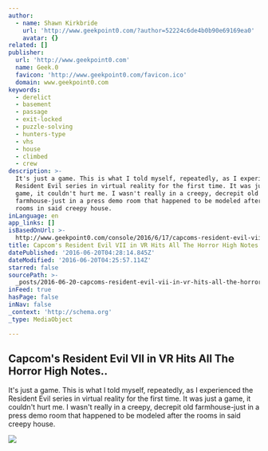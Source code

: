 ```yaml
---
author:
  - name: Shawn Kirkbride
    url: 'http://www.geekpoint0.com/?author=52224c6de4b0b90e69169ea0'
    avatar: {}
related: []
publisher:
  url: 'http://www.geekpoint0.com'
  name: Geek.0
  favicon: 'http://www.geekpoint0.com/favicon.ico'
  domain: www.geekpoint0.com
keywords:
  - derelict
  - basement
  - passage
  - exit-locked
  - puzzle-solving
  - hunters-type
  - vhs
  - house
  - climbed
  - crew
description: >-
  It's just a game. This is what I told myself, repeatedly, as I experienced the
  Resident Evil series in virtual reality for the first time. It was just a
  game, it couldn't hurt me. I wasn't really in a creepy, decrepit old
  farmhouse-just in a press demo room that happened to be modeled after the
  rooms in said creepy house.
inLanguage: en
app_links: []
isBasedOnUrl: >-
  http://www.geekpoint0.com/console/2016/6/17/capcoms-resident-evil-vii-in-vr-hits-all-the-horror-high-notes
title: Capcom's Resident Evil VII in VR Hits All The Horror High Notes..
datePublished: '2016-06-20T04:28:14.845Z'
dateModified: '2016-06-20T04:25:57.114Z'
starred: false
sourcePath: >-
  _posts/2016-06-20-capcoms-resident-evil-vii-in-vr-hits-all-the-horror-high-no.md
inFeed: true
hasPage: false
inNav: false
_context: 'http://schema.org'
_type: MediaObject

---
```

<article style=""><h1>Capcom's Resident Evil VII in VR Hits All The Horror High Notes..</h1><p>It's just a game. This is what I told myself, repeatedly, as I experienced the Resident Evil series in virtual reality for the first time. It was just a game, it couldn't hurt me. I wasn't really in a creepy, decrepit old farmhouse-just in a press demo room that happened to be modeled after the rooms in said creepy house.</p><img src="http://static1.squarespace.com/static/54ee77a9e4b05efebc2c5984/54eeb422e4b021bc7efd0b5f/57645ff959cc682f75276073/1466196303635/https-%252F%252Fblueprint-api-production.s3.amazonaws.com%252Fuploads%252Fcard%252Fimage%252F119258%252F3ef6df7eef964b85953ea19c4d226a81.jpg?format=1000w" /></article>